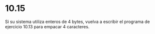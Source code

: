 # 10.15

Si su sistema utiliza enteros de 4 bytes, vuelva a escribir el programa de ejercicio 10.13 para empacar 4 caracteres.
